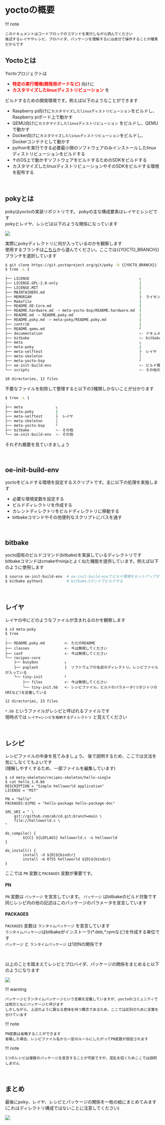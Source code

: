 # yoctoの概要

!!! note

    このドキュメントはコードブロックのコマンドを実行しながら読んでください  
    後述するレイヤやレシピ、プロバイダ、パッケージを理解するには自分で操作することが確実だからです  

## Yoctoとは
Yoctoプロジェクトは 

* <span style="color:red">**特定の実行環境(開発用ボードなど)**</span> 向けに
* <span style="color:red">**カスタマイズしたlinuxディストリビューション**</span> を

ビルドするための開発環境です。例えば以下のようなことができます

* Raspberry pi向けに`カスタマイズしたlinuxディストリビューション`をビルドし、Raspberry piボード上で動かす
* QEMU向けに`カスタマイズしたlinuxディストリビューション` をビルドし、QEMUで動かす
* Docker向けに`カスタマイズしたlinuxディストリビューション`をビルドし、Dockerコンテナとして動かす
* pythonを実行できる必要最小限のソフトウェアのみインストールしたlinuxディストリビューションをビルドする  
* ↑のOS上で動かすソフトウェアをビルドするためのSDKをビルドする  
* カスタマイズしたlinuxディストリビューションやそのSDKをビルドする環境を配布する

</br>

## pokyとは
pokyはyoctoの実装リポジトリです。 pokyの主な構成要素はレイヤとレシピです  
pokyとレイヤ、レシピは以下のような関係になっています  

![](./images/poky-layer-recipe.drawio.svg)

実際にpokyディレクトリに何が入っているのかを観察します  
使用するブランチは[こちら](https://wiki.yoctoproject.org/wiki/Releases)から選んでください。ここでは{{YOCTO_BRANCH}}ブランチを選択しています  

~~~bash
$ git clone https://git.yoctoproject.org/git/poky -b {{YOCTO_BRANCH}}
$ tree -L 1
.
├── LICENSE                                                  ┐
├── LICENSE.GPL-2.0-only                                     |
├── LICENSE.MIT                                              |
├── MAINTAINERS.md                                           |
├── MEMORIAM                                                 ├  ライセンスファイルなど
├── Makefile                                                 |
├── README.OE-Core.md                                        |
├── README.hardware.md -> meta-yocto-bsp/README.hardware.md  |
├── README.md -> README.poky.md                              |
├── README.poky.md -> meta-poky/README.poky.md               |
├── contrib                                                  |
├── README.qemu.md                                           ┘
├── documentation                                            <- ドキュメント。基本オンラインドキュメントと同じだが、+αの記載もある
├── bitbake                                                  <- bitbakeというビルドコマンドを実装しているディレクトリ
├── meta                                                     ┐
├── meta-poky                                                |
├── meta-selftest                                            ├  レイヤ
├── meta-skeleton                                            │
├── meta-yocto-bsp                                           ┘
├── oe-init-build-env                                        <- ビルド環境を設定するスクリプト
└── scripts                                                  <- その他の便利に使えるスクリプト

10 directories, 12 files
~~~

不要なファイルを削除して整理すると以下の3種類しかないことが分かります  

~~~bash
$ tree -L 1
.
├── meta               ┐
├── meta-poky          |
├── meta-selftest      ├  レイヤ
├── meta-skeleton      │
├── meta-yocto-bsp     ┘
├── bitbake            <- その他
└── oe-init-build-env  <- その他
~~~

それぞれ概要を見ていきましょう

</br>

## oe-init-build-env
yoctoをビルドする環境を設定するスクリプトです。主に以下の処理を実施します  

* 必要な環境変数を設定する
* ビルドディレクトリを作成する
* カレントディレクトリをビルドディレクトリに移動する
* bitbakeコマンドやその他便利なスクリプトにパスを通す

</br>

## bitbake
yocto固有のビルドコマンド(bitbake)を実装しているディレクトリです  
bitbakeコマンドはcmakeやninjaとよく似た機能を提供しています。例えば以下のように使用します  

```bash
$ source oe-init-build-env  # oe-init-build-envでビルド環境をセットアップする
$ bitbake python3           # bitbakeコマンドでビルドする
```

</br>

## レイヤ
レイヤの中にどのようなファイルが含まれるのかを観察します  

```
$ cd meta-poky
$ tree 
.
├── README.poky.md         <- ただのREADME
├── classes                <- 今は無視してください
├── conf                   <- 今は無視してください
└── recipes-core
    ├── busybox            ┐
    ├── psplash            ├  ソフトウェアの名前のディレクトリ。レシピファイルが入っている
    └── tiny-init          ┘
        ├── files          <- 今は無視してください
        └── tiny-init.bb   <- レシピファイル。ビルドのパラメータ(リポジトリのURIなど)を定義している

12 directories, 23 files
```


`*.bb` というファイルがレシピと呼ばれるファイルです  
現時点では `レイヤ=レシピを格納するディレクトリ` と覚えてください  

</br>

## レシピ
レシピファイルの中身を見てみましょう。 後で説明するため、ここでは文法を気にしなくてもよいです  
(理解しやすくするため、一部ファイルを編集しています)  

```
$ cd meta-skeleton/recipes-skeleton/hello-single
$ cat hello_1.0.bb
DESCRIPTION = "Simple helloworld application"
LICENSE = "MIT"

PN = "hello"
PACKAGES:${PN} = "hello-package hello-package-doc"

SRC_URI = " \
    git://github.com/ab/cd.git;branch=main \
    file://helloworld.c \
"

do_compile() {
        ${CC} ${LDFLAGS} helloworld.c -o helloworld
}

do_install() {
        install -d ${D}${bindir}
        install -m 0755 helloworld ${D}${bindir}
}
```

ここでは `PN` 変数と`PACKAGES` 変数が重要です。 
 
#### PN 

`PN` 変数は `パッケージ` を宣言しています。 `パッケージ` はbitbakeのビルド対象です  
同じレシピ内の他の記述はこのパッケージのパラメータを宣言しています  

#### PACKAGES 

`PACKAGES` 変数は `ランタイムパッケージ` を宣言しています  
`ランタイムパッケージ`はbitbakeがインストーラ(\*.deb,\*.rpmなど)を作成する単位です  
`パッケージ` と `ランタイムパッケージ` は1対Nの関係です  

</br>

以上のことを踏まえてレシピとプロバイダ、パッケージの関係をまとめると以下のようになります  

![](./images/recipe-package-bitbake.drawio.svg)

!!! warning

    パッケージとランタイムパッケージという言葉を定義していますが、yoctoのコミュニティでは両方ともにパッケージと呼びます  
    しかしながら、上述のように異なる意味を持つ概念であるため、ここでは区別のために言葉を分けています  

!!! note

    PN変数は省略することができます  
    省略した場合、レシピファイル名から一定のルールにしたがってPN変数が設定されます  

!!! note

    1つのレシピは複数のパッケージを宣言することが可能ですが、混乱を招くためここでは説明しません  




</br>

## まとめ

最後にpoky、レイヤ、レシピとパッケージの関係を一枚の絵にまとめてみます  
(これはディレクトリ構成ではないことに注意してください)  

![](./images/poky-layer-recipe-package.drawio.svg)

